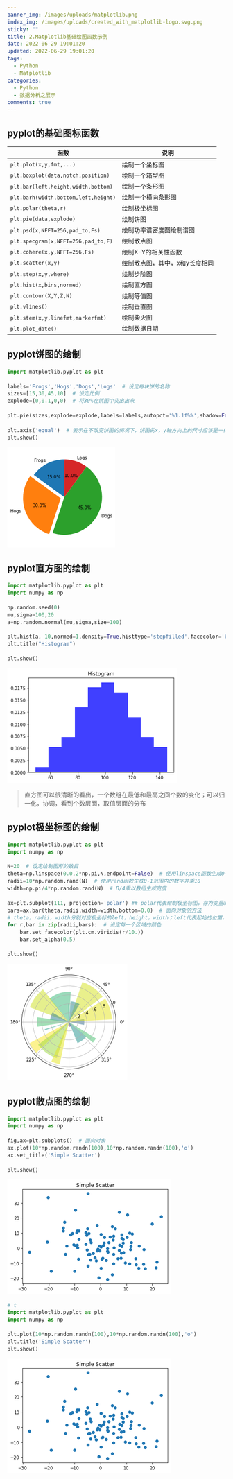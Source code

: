 ```yaml
---
banner_img: /images/uploads/matplotlib.png
index_img: /images/uploads/created_with_matplotlib-logo.svg.png
sticky: ""
title: 2.Matplotlib基础绘图函数示例
date: 2022-06-29 19:01:20
updated: 2022-06-29 19:01:20
tags:
  - Python
  - Matplotlib
categories:
  - Python
  - 数据分析之展示
comments: true
---
```



## pyplot的基础图标函数

| 函数                                 | 说明                           |
| ------------------------------------ | ------------------------------ |
| `plt.plot(x,y,fmt,...)`              | 绘制一个坐标图                 |
| `plt.boxplot(data,notch,position)`   | 绘制一个箱型图                 |
| `plt.bar(left,height,width,bottom)`  | 绘制一个条形图                 |
| `plt.barh(width,bottom,left,height)` | 绘制一个横向条形图             |
| `plt.polar(theta,r)`                 | 绘制极坐标图                   |
| `plt.pie(data,explode)`              | 绘制饼图                       |
| `plt.psd(x,NFFT=256,pad_to,Fs)`      | 绘制功率谱密度图绘制谱图       |
| `plt.specgram(x,NFFT=256,pad_to,F)`  | 绘制散点图                     |
| `plt.cohere(x,y,NFFT=256,Fs)`        | 绘制X-Y的相关性函数            |
| `plt.scatter(x,y)`                   | 绘制散点图，其中，x和y长度相同 |
| `plt.step(x,y,where)`                | 绘制步阶图                     |
| `plt.hist(x,bins,normed)`            | 绘制直方图                     |
| `plt.contour(X,Y,Z,N)`               | 绘制等值图                     |
| `plt.vlines()`                       | 绘制垂直图                     |
| `plt.stem(x,y,linefmt,markerfmt)`    | 绘制柴火图                     |
| `plt.plot_date()`                    | 绘制数据日期                   |

## pyplot饼图的绘制

```python
import matplotlib.pyplot as plt

labels='Frogs','Hogs','Dogs','Logs'  # 设定每块饼的名称
sizes=[15,30,45,10]  # 设定比例
explode=(0,0.1,0,0)  # 将30%在饼图中突出出来

plt.pie(sizes,explode=explode,labels=labels,autopct='%1.1f%%',shadow=False,startangle=90)  # autopct表示显示百分数的方式，shadow代表是二维饼图还是三维有阴影的立体效果，startangle表示饼图的起始角度

plt.axis('equal')  # 表示在不改变饼图的情况下，饼图的x，y轴方向上的尺寸应该是一样的
plt.show()

```

![](https://raw.githubusercontent.com/cfx2020/image/main/image-20210723130114684.png)

## pyplot直方图的绘制

```python
import matplotlib.pyplot as plt
import numpy as np

np.random.seed(0)
mu,sigma=100,20
a=np.random.normal(mu,sigma,size=100)

plt.hist(a, 10,normed=1,density=True,histtype='stepfilled',facecolor='b',alpha=0.75)  # bin代表直方的个数，根据所给数据在区间分布的多少绘制直方;density将元素出现的个数归一化为元素出现的概率，表示在纵坐标上，如果为False，则纵坐标代表在直方中出现的a的个数
plt.title("Histogram")

plt.show()
```

![](https://raw.githubusercontent.com/cfx2020/image/main/image-20210724181602431.png)

> 直方图可以很清晰的看出，一个数组在最低和最高之间个数的变化；可以归一化，协调，看到个数层面，取值层面的分布

## pyplot极坐标图的绘制

```python
import matplotlib.pyplot as plt
import numpy as np

N=20  # 设定绘制图形的数目
theta=np.linspace(0.0,2*np.pi,N,endpoint=False)  # 使用linspace函数生成0-2Π范围内一定步长的20个数字。
radii=10*np.random.rand(N)  # 使用rand函数生成0-1范围内的数字并乘10
width=np.pi/4*np.random.rand(N)  # Π/4乘以数组生成宽度

ax=plt.subplot(111, projection='polar') ## polar代表绘制极坐标图，存为变量ax
bars=ax.bar(theta,radii,width=width,bottom=0.0)  # 面向对象的方法
# theta，radii，width分别对应极坐标的left，height，width；left代表起始的位置，height代表从中心点想边缘绘制的长度，width代表弧度
for r,bar in zip(radii,bars):  # 设定每一个区域的颜色
    bar.set_facecolor(plt.cm.viridis(r/10.))
    bar.set_alpha(0.5)
    
plt.show()
```

![](https://raw.githubusercontent.com/cfx2020/image/main/image-20210724214137197.png)

## pyplot散点图的绘制

```python
import matplotlib.pyplot as plt
import numpy as np

fig,ax=plt.subplots()  # 面向对象
ax.plot(10*np.random.randn(100),10*np.random.randn(100),'o')
ax.set_title('Simple Scatter')

plt.show()
```

![](https://raw.githubusercontent.com/cfx2020/image/main/image-20210725120324252.png)

```python
# t
import matplotlib.pyplot as plt
import numpy as np

plt.plot(10*np.random.randn(100),10*np.random.randn(100),'o')
plt.title('Simple Scatter')
plt.show()
```

![](https://raw.githubusercontent.com/cfx2020/image/main/image-20210725121724655.png)